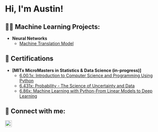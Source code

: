 <h1>Hi, I'm Austin! </h1>

<h2>👨‍💻 Machine Learning Projects:</h2>

- <b>Neural Networks</b>
  - [Machine Translation Model](https://github.com/joshmadakor1/LABURL)

<h2>📄 Certifications</h2>

- <b>[MITx MicroMasters in Statistics & Data Science (in-progress)]</b>
  - [6.00.1x: Introduction to Computer Science and Programming Using Python](https://courses.edx.org/certificates/bc6aa6ef97914a70a881112bbb7f0e27)
  - [6.431x: Probability - The Science of Uncertainty and Data](https://courses.edx.org/certificates/a1ae3793d74e405eae95f872a8d2836f)
  - [6.86x: Machine Learning with Python-From Linear Models to Deep Learning](https://courses.edx.org/certificates/8cfc6d0b24c14cdd8e7184b838ac0648)

<h2> 🤳 Connect with me:</h2>

[<img align="left" alt="JoshMadakor | LinkedIn" width="22px" src="https://cdn.jsdelivr.net/npm/simple-icons@v3/icons/linkedin.svg" />][linkedin]

[linkedin]: https://linkedin.com/in/austin-land

<!--
**ajland/ajland** is a ✨ _special_ ✨ repository because its `README.md` (this file) appears on your GitHub profile.

Here are some ideas to get you started:

- 🔭 I’m currently working on ...
- 🌱 I’m currently learning ...
- 👯 I’m looking to collaborate on ...
- 🤔 I’m looking for help with ...
- 💬 Ask me about ...
- 📫 How to reach me: ...
- 😄 Pronouns: ...
- ⚡ Fun fact: ...
-->
